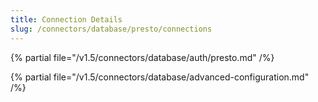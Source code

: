 ```yaml
---
title: Connection Details
slug: /connectors/database/presto/connections
---
```


{% partial file="/v1.5/connectors/database/auth/presto.md" /%}

{% partial file="/v1.5/connectors/database/advanced-configuration.md" /%}